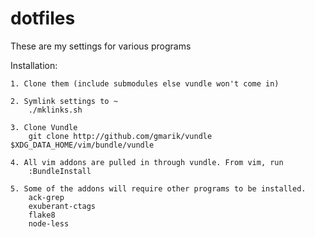 dotfiles
========
These are my settings for various programs

Installation:

	1. Clone them (include submodules else vundle won't come in)

	2. Symlink settings to ~
		./mklinks.sh

	3. Clone Vundle
		git clone http://github.com/gmarik/vundle $XDG_DATA_HOME/vim/bundle/vundle

	4. All vim addons are pulled in through vundle. From vim, run
		:BundleInstall

	5. Some of the addons will require other programs to be installed.
		ack-grep
		exuberant-ctags
		flake8
		node-less
